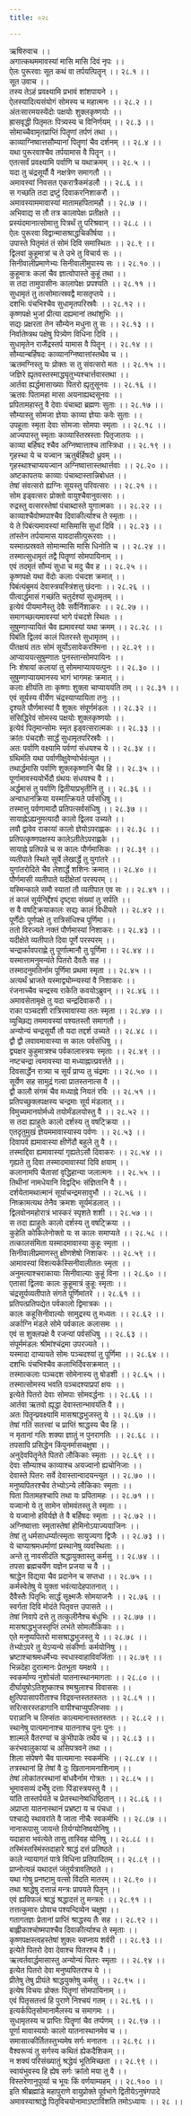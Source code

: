 ```yaml
---
title: ०२८

---
```

ऋषिरुवाच ।।  
अगात्कथममावस्यां मासि मासि दिवं नृपः ।।  
ऐलः पुरूरवाः सूत कथं वा तर्पयत्पितॄन् ।। २८.१ ।।  
सूत उवाच ।।  
तस्य तेऽहं प्रवक्ष्यामि प्रभावं शांशपायने ।।  
ऐलस्यादित्यसंयोगं सोमस्य च महात्मनः ।। २८.२ ।।  
अंतःसारमयस्येंदोः पक्षयोः शुक्लकृष्णयोः ।।  
ह्रासवृद्धी पितृमतः पित्र्यस्य च विनिर्णयम् ।। २८.३ ।।  
सोमाच्चैवामृतप्राप्तिं पितॄणां तर्पणं तथा ।।  
काव्याग्निष्वात्तसौम्यानां पितॄणां चैव दर्शनम् ।। २८.४ ।।  
यथा पुरूरवाश्चैव तर्पयामास वै पितॄन् ।।  
एतत्सर्वं प्रवक्ष्यामि पर्वाणि च यथाक्रमम् ।। २८.५ ।।  
यदा तु चंद्रसूर्यौ वै नक्षत्रेण समागतौ ।।  
अमावस्यां निवसत एकरात्रैकमंडलौ ।। २८.६ ।।  
स गच्छति तदा द्रष्टुं दिवाकरनिशाकरौ ।।  
अमावस्याममावास्यां मातामहपितामहौ ।। २८.७ ।।  
अभिवाद्य स तौ तत्र कालापेक्षः प्रतीक्षते ।।  
प्रस्यंदमानात्सोमात्तु पित्रर्थं तु परिश्रवान् ।। २८.८ ।।  
ऐलः पुरूरवा विद्वान्मासश्राद्धचिकीर्षया ।।  
उपास्ते पितृमंतं तं सोमं दिवि समास्थितः ।। २८.९ ।।  
द्विलवां कुहूमात्रां च ते उभे तु विचार्य सः ।।  
सिनीवालीप्रमाणेभ्यः सिनीवालीमुपास्य सः ।। २८.१० ।।  
कुहूमात्रः कलां चैव ज्ञात्वोपास्ते कुहूं तथा ।।  
स तदा तामुपासीनः कालापेक्षः प्रपश्यति ।। २८.११ ।।  
सुधामृतं तु तत्सोमात्स्रवद्वै मासतृप्तये ।।  
दशभिः पंचभिश्चैव सुधामृतपरिस्रवैः ।। २८.१२ ।।  
कृष्णपक्षे भुजां प्रीत्या दह्यमानां तथांशुभिः ।।  
सद्यः प्रक्षरता तेन सौम्येन मधुना तु सः ।। २८.१३ ।।  
निर्वातेष्त्रथ पक्षेषु पित्र्येण विधिना दिवि ।।  
सुधामृतेन राजैंद्रस्तर्प यामास वै पितॄन् ।। २८.१४ ।।  
सौम्यान्बर्हिषदः काव्यानग्निष्वात्तांस्तथैव च ।।  
ऋतमग्निस्तु यः प्रोक्तः स तु संवत्सरो मतः ।। २८.१५ ।।  
जज्ञिरे ह्यृतवस्तस्माद्ध्यृतुभ्यश्चार्त्तवास्तथा ।।  
आर्तवा ह्यर्द्धमासाख्याः पितरो ह्यृतुसूनवः ।। २८.१६ ।।  
ऋतवः पितामहा मासा अयनाह्यब्दसूनवः ।।  
प्रपितामहास्तु वै देवाः पंचाब्दा ब्रह्मणः सुताः ।। २८.१७ ।।  
सौम्यास्तु सोमजा ज्ञेयाः काव्या ज्ञेयाः कवेः सुताः ।।  
उपहूताः स्मृता देवाः सोमजाः सोमपाः स्मृताः ।। २८.१८ ।।  
आज्यपास्तु स्मृताः काव्यास्तिस्रस्ताः पितृजातयः ।।  
काव्या बर्हिषद श्चैव अग्निष्वात्ताश्च तास्त्रिधा ।। २८.१९ ।।  
गृहस्था ये च यज्वान ऋतुर्बर्हिषदो ध्रुवम् ।।  
गृहस्थाश्चाप्ययज्वान अग्निष्वात्तास्तथार्त्तवाः ।। २८.२० ।।  
अष्टकापतयः काव्याः पंचाब्दास्तान्निबोधत ।।  
तेषां संवत्सरो ह्यग्निः सूयस्तु परिवत्सरः ।। २८.२१ ।।  
सोम इड्वत्सरः प्रोक्तो वायुश्चैवानुवत्सरः ।।  
रुद्रस्तु वत्सरस्तेषां पंचाब्दास्ते युगात्मकाः ।। २८.२२ ।।  
काव्याश्चैवोष्मपाश्चैव दिवाकीर्त्याश्च ते स्मृताः ।।  
ये ते पिबंत्यमावस्यां मासिमासि सुधां दिवि ।। २८.२३ ।।  
तांस्तेन तर्पयामास यावदासीत्पुरूरवाः ।।  
यस्मात्प्रस्रवते सोमान्मासि मासि धिनोति च ।। २८.२४ ।।  
तस्मात्सुधामृतं तद्वै पितॄणां सोमपायिनाम् ।।  
एवं तदमृतं सौम्यं सुधा च मदु चैव ह ।। २८.२५ ।।  
कृष्णपक्षे यथा वेंदोः कलाः पंचदश क्रमात् ।।  
पिबंत्यंबुमयं देवास्त्रयस्त्रिंशत्तु छंदनाः ।। २८.२६ ।।  
पीत्वार्द्धमासं गच्छंति चतुर्दश्यां सुधामृतम् ।।  
इत्येवं पीयमानैस्तु देवैः सर्वैर्निशाकरः ।। २८.२७ ।।  
समागच्छत्यमावस्यां भागे पंचदशे स्थितः ।।  
सुषुम्णाप्यायितं चैव ह्यमावस्यां यथा क्रमम् ।। २८.२८ ।।  
पिबंति द्विलवं कालं पितरस्ते सुधामृतम् ।।  
पीतक्षयं ततः सोमं सूर्योऽसावेकरश्मिना ।। २८.२९ ।।  
आप्याययत्सुषुम्णातः पुनस्तान्सोमपायिनः ।।  
निः शेषायां कलायां तु सोममाप्याययत्पुनः ।। २८.३० ।।  
सुषुम्णाप्यायमानस्य भागं भागमहः क्रमात् ।।  
कलाः क्षीयंति ताः कृष्णाः शुक्ला चाप्याययंति तम् ।। २८.३१ ।।  
एवं सूर्यस्य वीर्येण चंद्रस्याप्यायिता तनुः ।।  
दृश्यते पौर्णमास्यां वै शुक्लः संपूर्णमंडलः ।। २८.३२ ।।  
संसिद्धिरेवं सोमस्य पक्षयोः शुक्लकृष्णयोः ।।  
इत्येवं पितृमान्सोमः स्मृत इड्वत्सरात्मकः ।। २८.३३ ।।  
क्रांतः पंचदशैः सार्द्धं सुधामृतपरिस्रवैः ।।  
अतः पर्वाणि वक्ष्यामि पर्वणां संधयश्च ये ।। २८.३४ ।।  
ग्रंथिमंति यथा पर्वाणीक्षुवेण्वोर्भवंत्युत ।।  
तथार्द्धमासि पर्वाणि शुक्लकृष्णानि चैव हि ।। २८.३५ ।।  
पूर्णामावस्ययोर्भेदौ ग्रंथयः संधयश्च वै ।।  
अर्द्धमासं तु पर्वाणि द्वितीयाप्रभृतीनि तु ।। २८.३६ ।।  
अन्वाधानक्रिया यस्मात्क्रियते पर्वसंधिषु ।।  
तस्मात्तु पर्वणामादौ प्रतिपत्सर्वसंधिषु ।। २८.३७ ।।  
सायाह्नेऽह्यनुमत्यादौ कालो द्विलव उच्यते ।।  
लवौ द्वावेव राकायां कालो ज्ञेयोऽपराह्णकः ।। २८.३८ ।।  
प्रतिपत्कृष्णपक्षस्य कालेऽतीतेऽपराह्णके ।।  
सायाह्ने प्रतिपन्ने च स कालः पौर्णमासिकः ।। २८.३९ ।।  
व्यतीपाते स्थिते सूर्ये लेखार्द्धे तु युगांतरे ।।  
युगांतरोदिते चैव लेशार्द्धे शशिनः क्रमात् ।। २८.४० ।।  
पौर्णमासी व्यतीपाते यदीक्षेतां परस्परम् ।।  
यस्मिन्काले समौ स्यातां तौ व्यतीपात एव सः ।। २८.४१ ।।  
तं कालं सूर्यनिर्द्देश्यं दृष्ट्वा संख्यां तु सर्पति ।।  
स वै वषट्क्रियाकालः सद्यः कालं विधीयते ।। २८.४२ ।।  
पूर्णेंदोः पूर्णपक्षे तु रात्रिसंधिश्च पूर्णिमा ।।  
ततो विरज्यते नक्तं पौर्णमास्यां निशाकरः ।। २८.४३ ।।  
यदीक्षेते व्यतीपाते दिवा पूर्णे परस्परम् ।।  
चन्द्रार्कावपराह्णे तु पूर्णात्मानौ तु पूर्णिमा ।। २८.४४ ।।  
यस्मात्तामनुमन्यंते पितरो दैवतैः सह ।।  
तस्मादनुमतिर्नाम पूर्णिमा प्रथमा स्मृता ।। २८.४५ ।।  
अत्यर्थं भ्राजते यस्माद्व्योम्न्यस्यां वै निशाकरः ।।  
रंजनाच्चैव चन्द्रस्य राकेति कवयोऽब्रुवन् ।। २८.४६ ।।  
अमावसेतामृक्षे तु यदा चन्द्रदिवाकरौ ।।  
राका पञ्चदशी रात्रिरमावास्या ततः स्मृता ।। २८.४७ ।।  
व्युच्छिद्य तममावस्यां पश्यतस्तौ समागतौ ।।  
अन्योन्यं चन्द्रसूर्यौ तौ यदा तद्दर्श उच्यते ।। २८.४८ ।।  
द्वौ द्वौ लवावमावास्या स कालः पर्वसंधिषु ।।  
द्व्यक्षर कुहुमात्रश्च पर्वकालास्त्रयः स्मृताः ।। २८.४९ ।।  
नष्टचन्द्रा त्वमावस्या या मध्याह्नात्प्रवर्त्तते ।।  
दिवसार्द्धेन रात्र्या च सूर्यं प्राप्य तु चंद्रमाः ।। २८.५० ।।  
सूर्येण सह सामुद्रं गत्वा प्रातस्तनात्स वै ।।  
द्वौ कालौ संगमं चैव मध्याह्ने नियतं रविः ।। २८.५१ ।।  
प्रतिपच्छुक्लपक्षस्य चन्द्रमाः सूर्य मंडलात् ।।  
विमुच्यमानयोर्मध्ये तयोर्मंडलयोस्तु वै ।। २८.५२ ।।  
स तदा ह्याहुतेः कालो दर्शस्य तु वषट्क्रिया ।।  
एतदृतुमुखं ज्ञेयममावास्यास्य पर्वणः ।। २८.५३ ।।  
दिवापर्व ह्यमावास्या क्षीणेंदौ बहुले तु वै ।।  
तस्माद्दिवा ह्यमावास्यां गृह्यतेऽसौ दिवाकरः ।। २८.५४ ।।  
गृह्यते तु दिवा तस्मादमावास्यां दिवि क्षयाम् ।।  
कलानामपि चैतासां वृद्धिहान्या जलात्मनः ।। २८.५५ ।।  
तिथीनां नामधेयानि विद्वद्भिः संज्ञितानि वै ।।  
दर्शयेतामथात्मानं सूर्याचन्द्रमसावुभौ ।। २८.५६ ।।  
निष्क्रामत्यथ तेनैव क्रमशः सूर्यमंडलात् ।।  
द्विलवोनमहोरात्रं भास्करं स्पृशते शशी ।। २८.५७ ।।  
स तदा ह्याहुतेः कालो दर्शस्य तु वषट्क्रिया ।।  
कुहेति कोकिलेनोक्तो यः स कालः समाप्यते ।। २८.५८ ।।  
तत्कालसंमिता यस्मादमावास्या कुहूः स्मृता ।।  
सिनीवालीप्रमाणस्तु क्षीणशेषो निशाकरः ।। २८.५९ ।।  
आमावस्यां विशत्यर्कस्सिनीवालीततः स्मृता ।।  
अनुमत्याश्चराकायाः सिनीवाल्याः कुहूं विना ।। २८.६० ।।  
एतासां द्विलवः कालः कुहूमात्रं कुहूः स्मृताः ।।  
चंद्रसूर्यव्यतीपाते संगते पूर्णिमांतरे ।। २८.६१ ।।  
प्रतिपत्प्रतिपद्येत पर्वकालो द्विमात्रकः ।।  
कालः कहूसिनीवाल्योः सामुद्रस्य तु मध्यतः ।। २८.६२ ।।  
अर्काग्नि मंडले सोमे पर्वकालः कलासमः ।।  
एवं स शुक्लपक्षे वै रजन्यां पर्वसंधिषु ।। २८.६३ ।।  
संपूर्ममंडलः श्रीमांश्चंद्रमा उपरज्यते ।।  
यस्मादा दाप्यायते सोमः पञ्चदश्यां तु पूर्णिमा ।। २८.६४ ।।  
दशभिः पंचभिश्चैव कलाभिर्दिवसक्रमात् ।।  
तस्मात्कलाः पञ्चदश सोमेनास्य तु षोडशी ।। २८.६५ ।।  
तस्मात्सोमस्य भवति पञ्चदश्याप्रपां क्षयः ।।  
इत्येते पितरो देवाः सोमपाः सोमवर्द्धनाः ।। २८.६६ ।।  
आर्तवा ऋतवो ह्यृद्धा देवास्तान्भावयंति वै ।।  
अतः पितॄन्प्रवक्ष्यामि मासश्राद्धभुजस्तु ये ।। २८.६७ ।।  
तेषां गतिं सतत्त्वां च प्राप्तिं श्राद्धस्य चैव हि ।।  
न मृतानां गतिः शक्या ज्ञातुं न पुनरागतिः ।। २८.६८ ।।  
तपसापि प्रसिद्धेन किंपुनर्मासचक्षुषा ।।  
अनुदेवपितॄनेते पितरो लौकिकाः स्मृताः ।। २८.६९ ।।  
देवाः सौम्याश्च काव्याश्च अयज्वानो ह्यचोनिजाः ।।  
देवास्ते पितरः सर्वे देवास्तान्वादयन्त्युत ।। २८.७० ।।  
मनुष्यपितरश्चैव तेभ्योऽन्ये लौकिकाः स्मृताः ।।  
पिता पितामहश्चापि तथा यः प्रपितामहः ।। २८.७१ ।।  
यज्वानो ये तु सामेन सोमवंतस्तु ते स्मृताः ।।  
ये यज्वानो हविर्यज्ञे ते वै बर्हिषदः स्मृताः ।। २८.७२ ।।  
अग्निष्वात्ताः स्मृतास्तेषां होमिनोऽयाज्ययाजिनः ।।  
तेषां तु धर्मसाधर्म्यात्स्मृताः सायुज्यगा द्विजैः ।। २८.७३ ।।  
ये चाप्याश्रमधर्माणां प्रस्थानेषु व्यवस्थिताः ।।  
अन्ते तु नावसीदंति श्रद्धायुक्तास्तु कर्मसु ।। २८.७४ ।।  
तपसा ब्रह्मचर्येण यज्ञेन प्रजया च वै ।।  
श्राद्धेन विद्यया चैव प्रदानेन च सप्तधा ।। २८.७५ ।।  
कर्मस्वेतेषु ये युक्ता भवंत्यादेहपातनात् ।।  
दैवैस्तैः पितृभिः सार्द्धं सूक्ष्मजैः सोमयाजनैः ।। २८.७६ ।।  
स्वर्गता दिवि मोदंते पितृवत्त उपासते ।।  
तेषां निवापे दत्ते तु तत्कुलीनैश्च बंधुभिः ।। २८.७७ ।।  
मासश्राद्धभुजस्तृप्तिं लभंते सोमलौकिकाः ।।  
एते मनुष्यपितरो मासश्राद्धभुजस्तु ये ।। २८.७८ ।।  
तेभ्योऽपरे तु येऽप्यन्ये संकीर्णाः कर्मयोनिषु ।।  
भ्रष्टाश्चाश्रमधर्मेभ्यः स्वधास्वाहाविवर्जिताः ।। २८.७९ ।।  
भिन्नदेहा दुरात्मानः प्रेतभूता यमक्षये ।।  
स्वकर्माण्य नुशोचंतो यातनास्थानमागताः ।। २८.८० ।।  
दीर्घायुषोऽतिशुष्काश्च श्मश्रुलाश्च विवाससः ।।  
क्षुत्पिपासापरीताश्च विद्रवन्तस्ततस्ततः ।। २८.८१ ।।  
सरित्सरस्तडागानि वापीश्चाप्युपलिप्सवः ।।  
परान्नानि च लिप्संतः काल्यमानास्ततस्ततः ।। २८.८२ ।।  
स्थानेषु पात्यमानाश्च यातनाश्च पुनः पुनः ।।  
शाल्मले वैतरण्यां च कुंभीपाके तथैव च ।। २८.८३ ।।  
करंभवालुकायां च असिपत्रवने तथा ।।  
शिला संपेषणे चैव पात्यमानाः स्वकर्मभिः ।। २८.८४ ।।  
तत्रस्थानां हि तेषां वै दुः खितानामनाशिनाम् ।।  
तेषां लोकांतरस्थानां बांधवैर्नाम गोत्रतः ।। २८.८५ ।।  
भूमावसव्यं दर्भेषु दत्ताः पिंडास्त्रयस्तु वै ।।  
यांति तास्तर्पयंते च प्रेतस्थानेष्वधिष्ठितान् ।। २८.८६ ।।  
अप्राप्ता यातनास्थानं प्रभ्रष्टा य च पंचधा ।।  
पश्चाद्ये स्थावरांते वै जाता नीचैः स्वकर्मभिः ।। २८.८७ ।।  
नानारूपासु जायन्ते तिर्यग्योनिष्वयोनिषु ।।  
यदाहारा भवंत्येते तासु तास्विह योनिषु ।। २८.८८ ।।  
तस्मिंस्तस्मिंस्तदाहारे श्राद्धं दत्तं प्रतिष्ठते ।।  
काले न्यायागतं पात्रे विधिना प्रतिपादितम् ।। २८.८९ ।।  
प्राप्नोत्यन्नं यथादत्तं जंतुर्यत्रावतिष्ठते ।।  
यथा गोषु प्रनष्टामु वत्सो विंदति मातरम् ।। २८.९० ।।  
तथा श्राद्धेषु दत्तान्नं मन्त्रः प्रापयते पितॄन् ।।  
एवं ह्यविफलं श्राद्धं श्रद्धादत्तं तु मन्त्रतः ।। २८.९१ ।।  
तत्तत्कुमारः प्रोवाच पश्यन्दिव्येन चक्षुषा ।।  
गतागतज्ञः प्रेतानां प्राप्तिं श्राद्धस्य तैः सह ।। २८.९२ ।।  
बाह्लीकाश्चोष्मपाश्चैव दिवाकीर्त्याश्च ते स्मृताः ।।  
कृष्णपक्षस्त्वहस्तेषां शुक्लः स्वप्नाय शर्वरी ।। २८.९३ ।।  
इत्येते पितरो देवा देवाश्च पितरश्च वै ।।  
ऋत्वर्तवार्द्धमासास्तु अन्योन्यं पितरः स्मृताः ।। २८.९४ ।।  
इत्येत पितरो देवा मनुष्यपितरश्च ये ।।  
प्रीतेषु तेषु प्रीयंते श्राद्धयुक्तेषु कर्मसु ।। २८.९५ ।।  
इत्येष विचयः प्रोक्तः पितॄणां सोमपायिनाम् ।।  
एवं पितृसतत्त्वं हि पुराणे निश्चयं गतम् ।। २८.९६ ।।  
इत्यर्कपितृसोमानामैलस्य च समागमः ।।  
सुधामृतस्य च प्राप्तिः पितॄणां चैव तर्प्पणम् ।। २८.९७ ।।  
पूर्णा मावास्ययोः कालो यातनास्थानमेव च ।।  
समासात्कीर्तितस्तुभ्यमेष सर्गः मनातनः ।। २८.९८ ।।  
वैश्वरूप्यं तु सर्गस्य कथितं ह्येकदैशिकम् ।।  
न शक्यं परिसंख्यातुं श्रद्धेयं भूतिमिच्छता ।। २८.९९ ।।  
स्वायंभुवस्य हि ह्येष सर्गः क्रांतो मया तु वै ।।  
विस्तरेणानुपूर्व्या च भूयः किं वर्णयाम्यहम् ।। २८.१०० ।।  
इति श्रीब्रह्मांडे महापुराणे वायुप्रोक्ते पूर्वभागे द्वितीयेऽनुषंगपादे  
अमावस्याश्राद्धे पितृविचयोनामाऽष्टाविंशति तमोऽध्यायः ।। २८ ।।